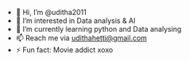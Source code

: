 - 👋 Hi, I’m @uditha2011
- 👀 I’m interested in Data analysis & AI
- 🌱 I’m currently learning python and Data analysing
- 📫 Reach me via udithahetti@gmail.com
- ⚡ Fun fact: Movie addict xoxo

<!---
uditha2011/uditha2011 is a ✨ special ✨ repository because its `README.md` (this file) appears on your GitHub profile.
You can click the Preview link to take a look at your changes.
--->
